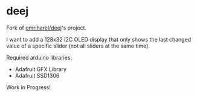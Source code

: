 # deej

Fork of [omriharel/deej](https://github.com/omriharel/deej)'s project.

I want to add a 128x32 I2C OLED display that only shows the last changed value of a specific slider (not all sliders at the same time).

Required arduino libraries:
- Adafruit GFX Library
- Adafruit SSD1306

Work in Progress!
